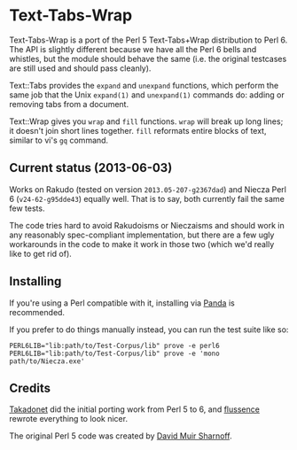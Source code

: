 Text-Tabs-Wrap
==============

Text-Tabs-Wrap is a port of the Perl 5 Text-Tabs+Wrap distribution to Perl 6. The API is slightly
different because we have all the Perl 6 bells and whistles, but the module should behave the same
(i.e. the original testcases are still used and should pass cleanly).

Text::Tabs provides the `expand` and `unexpand` functions, which perform the same job that the
Unix `expand(1)` and `unexpand(1)` commands do: adding or removing tabs from a document.

Text::Wrap gives you `wrap` and `fill` functions. `wrap` will break up long lines; it doesn't join
short lines together. `fill` reformats entire blocks of text, similar to vi's `gq` command.

Current status (2013-06-03)
---------------------------

Works on Rakudo (tested on version `2013.05-207-g2367dad`) and Niecza Perl 6 (`v24-62-g95dde43`)
equally well. That is to say, both currently fail the same few tests.

The code tries hard to avoid Rakudoisms or Nieczaisms and should work in any reasonably
spec-compliant implementation, but there are a few ugly workarounds in the code to make it work in
those two (which we'd really like to get rid of).

Installing
----------

If you're using a Perl compatible with it, installing via [Panda](https://github.com/tadzik/panda/)
is recommended.

If you prefer to do things manually instead, you can run the test suite like so:

    PERL6LIB="lib:path/to/Test-Corpus/lib" prove -e perl6
    PERL6LIB="lib:path/to/Test-Corpus/lib" prove -e 'mono path/to/Niecza.exe'

Credits
-------

[Takadonet](https://github.com/Takadonet) did the initial porting work from Perl 5 to 6, and
[flussence](https://github.com/flussence) rewrote everything to look nicer.

The original Perl 5 code was created by [David Muir Sharnoff](http://search.cpan.org/~muir/).
